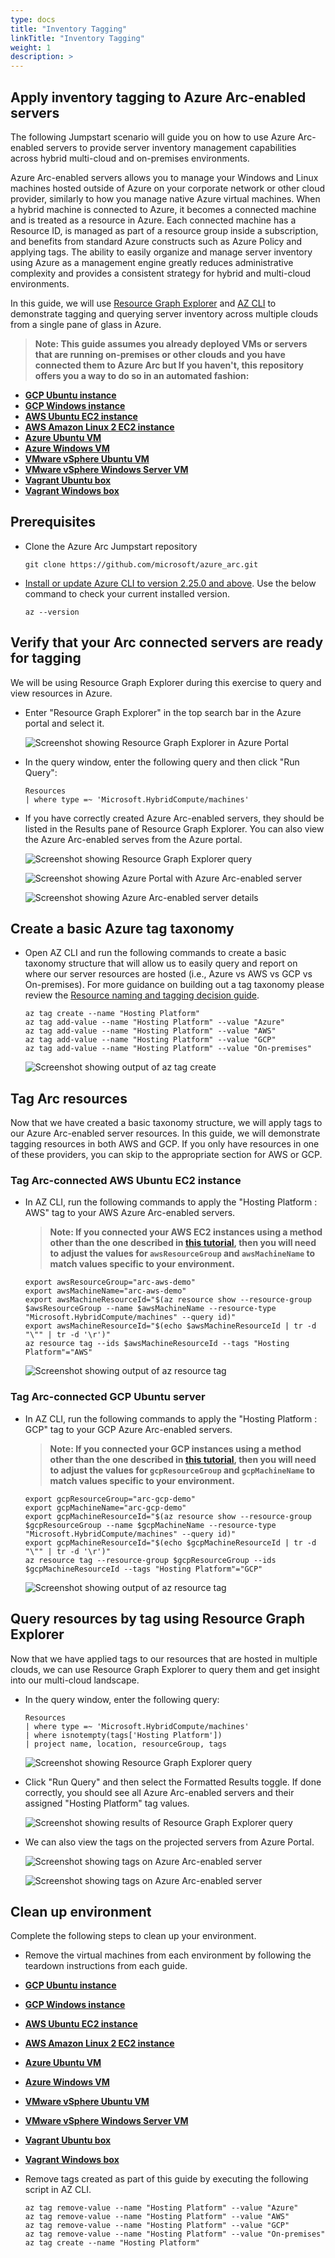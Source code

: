 ```yaml
---
type: docs
title: "Inventory Tagging"
linkTitle: "Inventory Tagging"
weight: 1
description: >
---
```


## Apply inventory tagging to Azure Arc-enabled servers

The following Jumpstart scenario will guide you on how to use Azure Arc-enabled servers to provide server inventory management capabilities across hybrid multi-cloud and on-premises environments.

Azure Arc-enabled servers allows you to manage your Windows and Linux machines hosted outside of Azure on your corporate network or other cloud provider, similarly to how you manage native Azure virtual machines. When a hybrid machine is connected to Azure, it becomes a connected machine and is treated as a resource in Azure. Each connected machine has a Resource ID, is managed as part of a resource group inside a subscription, and benefits from standard Azure constructs such as Azure Policy and applying tags. The ability to easily organize and manage server inventory using Azure as a management engine greatly reduces administrative complexity and provides a consistent strategy for hybrid and multi-cloud environments.

In this guide, we will use [Resource Graph Explorer](https://docs.microsoft.com/en-us/azure/governance/resource-graph/first-query-portal) and [AZ CLI](https://docs.microsoft.com/en-us/cli/azure/install-azure-cli?view=azure-cli-latest) to demonstrate tagging and querying server inventory across multiple clouds from a single pane of glass in Azure.

> **Note: This guide assumes you already deployed VMs or servers that are running on-premises or other clouds and you have connected them to Azure Arc but If you haven't, this repository offers you a way to do so in an automated fashion:**

* **[GCP Ubuntu instance](https://azurearcjumpstart.io/azure_arc_jumpstart/azure_arc_servers/gcp/gcp_terraform_ubuntu/)**
* **[GCP Windows instance](https://azurearcjumpstart.io/azure_arc_jumpstart/azure_arc_servers/gcp/gcp_terraform_windows/)**
* **[AWS Ubuntu EC2 instance](https://azurearcjumpstart.io/azure_arc_jumpstart/azure_arc_servers/aws/aws_terraform_ubuntu/)**
* **[AWS Amazon Linux 2 EC2 instance](https://azurearcjumpstart.io/azure_arc_jumpstart/azure_arc_servers/aws/aws_terraform_al2/)**
* **[Azure Ubuntu VM](https://azurearcjumpstart.io/azure_arc_jumpstart/azure_arc_servers/azure/azure_arm_template_linux/)**
* **[Azure Windows VM](https://azurearcjumpstart.io/azure_arc_jumpstart/azure_arc_servers/azure/azure_arm_template_win/)**
* **[VMware vSphere Ubuntu VM](https://azurearcjumpstart.io/azure_arc_jumpstart/azure_arc_servers/vmware/vmware_terraform_ubuntu/)**
* **[VMware vSphere Windows Server VM](https://azurearcjumpstart.io/azure_arc_jumpstart/azure_arc_servers/vmware/vmware_terraform_winsrv/)**
* **[Vagrant Ubuntu box](https://azurearcjumpstart.io/azure_arc_jumpstart/azure_arc_servers/vagrant/local_vagrant_ubuntu/)**
* **[Vagrant Windows box](https://azurearcjumpstart.io/azure_arc_jumpstart/azure_arc_servers/vagrant/local_vagrant_windows/)**

## Prerequisites

* Clone the Azure Arc Jumpstart repository

    ```shell
    git clone https://github.com/microsoft/azure_arc.git
    ```

* [Install or update Azure CLI to version 2.25.0 and above](https://docs.microsoft.com/en-us/cli/azure/install-azure-cli?view=azure-cli-latest). Use the below command to check your current installed version.

  ```shell
  az --version
  ```

## Verify that your Arc connected servers are ready for tagging

We will be using Resource Graph Explorer during this exercise to query and view resources in Azure.

* Enter "Resource Graph Explorer" in the top search bar in the Azure portal and select it.

    ![Screenshot showing Resource Graph Explorer in Azure Portal](./01.png)

* In the query window, enter the following query and then click "Run Query":

    ```kusto
    Resources
    | where type =~ 'Microsoft.HybridCompute/machines'
    ```

* If you have correctly created Azure Arc-enabled servers, they should be listed in the Results pane of Resource Graph Explorer. You can also view the Azure Arc-enabled serves from the Azure portal.

    ![Screenshot showing Resource Graph Explorer query](./02.png)

    ![Screenshot showing Azure Portal with Azure Arc-enabled server](./10.png)

    ![Screenshot showing Azure Arc-enabled server details](./11.png)

## Create a basic Azure tag taxonomy

* Open AZ CLI and run the following commands to create a basic taxonomy structure that will allow us to easily query and report on where our server resources are hosted (i.e., Azure vs AWS vs GCP vs On-premises). For more guidance on building out a tag taxonomy please review the [Resource naming and tagging decision guide](https://docs.microsoft.com/en-us/azure/cloud-adoption-framework/decision-guides/resource-tagging/).

    ```shell
    az tag create --name "Hosting Platform"
    az tag add-value --name "Hosting Platform" --value "Azure"
    az tag add-value --name "Hosting Platform" --value "AWS"
    az tag add-value --name "Hosting Platform" --value "GCP"
    az tag add-value --name "Hosting Platform" --value "On-premises"
    ```

    ![Screenshot showing output of az tag create](./05.png)

## Tag Arc resources

Now that we have created a basic taxonomy structure, we will apply tags to our Azure Arc-enabled server resources. In this guide, we will demonstrate tagging resources in both AWS and GCP. If you only have resources in one of these providers, you can skip to the appropriate section for AWS or GCP.

### Tag Arc-connected AWS Ubuntu EC2 instance

* In AZ CLI, run the following commands to apply the "Hosting Platform : AWS" tag to your AWS Azure Arc-enabled servers.

    > **Note: If you connected your AWS EC2 instances using a method other than the one described in [this tutorial](https://azurearcjumpstart.io/azure_arc_jumpstart/azure_arc_servers/aws/aws_terraform_ubuntu/), then you will need to adjust the values for `awsResourceGroup` and `awsMachineName` to match values specific to your environment.**

    ```shell
    export awsResourceGroup="arc-aws-demo"
    export awsMachineName="arc-aws-demo"
    export awsMachineResourceId="$(az resource show --resource-group $awsResourceGroup --name $awsMachineName --resource-type "Microsoft.HybridCompute/machines" --query id)"
    export awsMachineResourceId="$(echo $awsMachineResourceId | tr -d "\"" | tr -d '\r')"
    az resource tag --ids $awsMachineResourceId --tags "Hosting Platform"="AWS"
    ```

    ![Screenshot showing output of az resource tag](./07.png)

### Tag Arc-connected GCP Ubuntu server

* In AZ CLI, run the following commands to apply the "Hosting Platform : GCP" tag to your GCP Azure Arc-enabled servers.

    > **Note: If you connected your GCP instances using a method other than the one described in [this tutorial](https://azurearcjumpstart.io/azure_arc_jumpstart/azure_arc_servers/gcp/gcp_terraform_ubuntu/), then you will need to adjust the values for `gcpResourceGroup` and `gcpMachineName` to match values specific to your environment.**

    ```shell
    export gcpResourceGroup="arc-gcp-demo"
    export gcpMachineName="arc-gcp-demo"
    export gcpMachineResourceId="$(az resource show --resource-group $gcpResourceGroup --name $gcpMachineName --resource-type "Microsoft.HybridCompute/machines" --query id)"
    export gcpMachineResourceId="$(echo $gcpMachineResourceId | tr -d "\"" | tr -d '\r')"
    az resource tag --resource-group $gcpResourceGroup --ids $gcpMachineResourceId --tags "Hosting Platform"="GCP"
    ```

    ![Screenshot showing output of az resource tag](./08.png)

## Query resources by tag using Resource Graph Explorer

Now that we have applied tags to our resources that are hosted in multiple clouds, we can use Resource Graph Explorer to query them and get insight into our multi-cloud landscape.

* In the query window, enter the following query:

    ```kusto
    Resources
    | where type =~ 'Microsoft.HybridCompute/machines'
    | where isnotempty(tags['Hosting Platform'])
    | project name, location, resourceGroup, tags
    ```

    ![Screenshot showing Resource Graph Explorer query](./04.png)

* Click "Run Query" and then select the Formatted Results toggle. If done correctly, you should see all Azure Arc-enabled servers and their assigned "Hosting Platform" tag values.

    ![Screenshot showing results of Resource Graph Explorer query](./06.png)

* We can also view the tags on the projected servers from Azure Portal.

    ![Screenshot showing tags on Azure Arc-enabled server](./12.png)

    ![Screenshot showing tags on Azure Arc-enabled server](./13.png)

## Clean up environment

Complete the following steps to clean up your environment.

* Remove the virtual machines from each environment by following the teardown instructions from each guide.

* **[GCP Ubuntu instance](https://azurearcjumpstart.io/azure_arc_jumpstart/azure_arc_servers/gcp/gcp_terraform_ubuntu/)**
* **[GCP Windows instance](https://azurearcjumpstart.io/azure_arc_jumpstart/azure_arc_servers/gcp/gcp_terraform_windows/)**
* **[AWS Ubuntu EC2 instance](https://azurearcjumpstart.io/azure_arc_jumpstart/azure_arc_servers/aws/aws_terraform_ubuntu/)**
* **[AWS Amazon Linux 2 EC2 instance](https://azurearcjumpstart.io/azure_arc_jumpstart/azure_arc_servers/aws/aws_terraform_al2/)**
* **[Azure Ubuntu VM](https://azurearcjumpstart.io/azure_arc_jumpstart/azure_arc_servers/azure/azure_arm_template_linux/)**
* **[Azure Windows VM](https://azurearcjumpstart.io/azure_arc_jumpstart/azure_arc_servers/azure/azure_arm_template_win/)**
* **[VMware vSphere Ubuntu VM](https://azurearcjumpstart.io/azure_arc_jumpstart/azure_arc_servers/vmware/vmware_terraform_ubuntu/)**
* **[VMware vSphere Windows Server VM](https://azurearcjumpstart.io/azure_arc_jumpstart/azure_arc_servers/vmware/vmware_terraform_winsrv/)**
* **[Vagrant Ubuntu box](https://azurearcjumpstart.io/azure_arc_jumpstart/azure_arc_servers/vagrant/local_vagrant_ubuntu/)**
* **[Vagrant Windows box](https://azurearcjumpstart.io/azure_arc_jumpstart/azure_arc_servers/vagrant/local_vagrant_windows/)**

* Remove tags created as part of this guide by executing the following script in AZ CLI.

    ```shell
    az tag remove-value --name "Hosting Platform" --value "Azure"
    az tag remove-value --name "Hosting Platform" --value "AWS"
    az tag remove-value --name "Hosting Platform" --value "GCP"
    az tag remove-value --name "Hosting Platform" --value "On-premises"
    az tag create --name "Hosting Platform"
    ```
